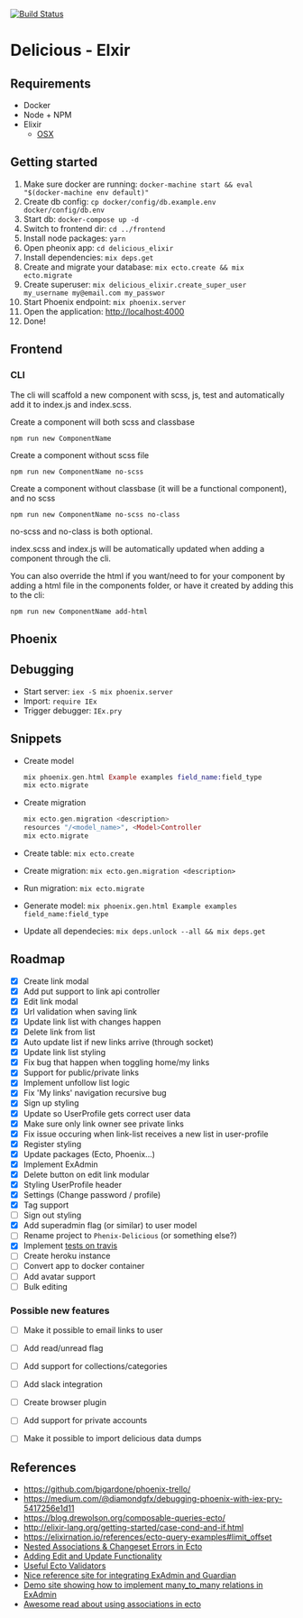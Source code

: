[![Build Status](https://travis-ci.org/marteinn/Delicious-Elixir.svg?branch=develop)](https://travis-ci.org/marteinn/Delicious-Elixir)

# Delicious - Elxir

## Requirements

- Docker
- Node + NPM
- Elixir
    - [OSX](http://elixir-lang.org/install.html#mac-os-x)

## Getting started

1. Make sure docker are running: `docker-machine start && eval "$(docker-machine env default)"`
1. Create db config: `cp docker/config/db.example.env docker/config/db.env`
1. Start db: `docker-compose up -d`
1. Switch to frontend dir: `cd ../frontend`
1. Install node packages: `yarn`
1. Open pheonix app: `cd delicious_elixir`
1. Install dependencies: `mix deps.get`
1. Create and migrate your database: `mix ecto.create && mix ecto.migrate`
1. Create superuser: `mix delicious_elixir.create_super_user my_username my@email.com my_passwor`
1. Start Phoenix endpoint: `mix phoenix.server`
1. Open the application: [http://localhost:4000](http://localhost:4000)
1. Done!


## Frontend

### CLI

The cli will scaffold a new component with scss, js, test and automatically add it to index.js and index.scss.

Create a component will both scss and classbase

    npm run new ComponentName

Create a component without scss file

    npm run new ComponentName no-scss

Create a component without classbase (it will be a functional component), and no scss

    npm run new ComponentName no-scss no-class

no-scss and no-class is both optional.

index.scss and index.js will be automatically updated when adding a component through the cli.

You can also override the html if you want/need to for your component by adding a html file in the components folder, or have it created by adding this to the cli:

    npm run new ComponentName add-html


## Phoenix

## Debugging

- Start server: `iex -S mix phoenix.server`
- Import: `require IEx`
- Trigger debugger: `IEx.pry`


## Snippets

- Create model

    ```elixir
    mix phoenix.gen.html Example examples field_name:field_type
    mix ecto.migrate
    ```
- Create migration

    ```elixir
    mix ecto.gen.migration <description>
    resources "/<model_name>", <Model>Controller
    mix ecto.migrate
    ```
- Create table: `mix ecto.create`
- Create migration: `mix ecto.gen.migration <description>`
- Run migration: `mix ecto.migrate`
- Generate model: `mix phoenix.gen.html Example examples field_name:field_type`
- Update all dependecies: `mix deps.unlock --all && mix deps.get`

## Roadmap

- [x] Create link modal
- [x] Add put support to link api controller
- [x] Edit link modal
- [x] Url validation when saving link
- [x] Update link list with changes happen
- [x] Delete link from list
- [x] Auto update list if new links arrive (through socket)
- [x] Update link list styling
- [x] Fix bug that happen when toggling home/my links
- [x] Support for public/private links
- [x] Implement unfollow list logic
- [x] Fix 'My links' navigation recursive bug
- [x] Sign up styling
- [x] Update so UserProfile gets correct user data
- [x] Make sure only link owner see private links
- [x] Fix issue occuring when link-list receives a new list in user-profile
- [x] Register styling
- [x] Update packages (Ecto, Phoenix...)
- [x] Implement ExAdmin
- [x] Delete button on edit link modular
- [x] Styling UserProfile header
- [x] Settings (Change password / profile)
- [x] Tag support
- [ ] Sign out styling
- [x] Add superadmin flag (or similar) to user model
- [ ] Rename project to `Phenix-Delicious` (or something else?)
- [x] Implement [tests on travis](https://docs.travis-ci.com/user/languages/elixir/)
- [ ] Create heroku instance
- [ ] Convert app to docker container
- [ ] Add avatar support
- [ ] Bulk editing

### Possible new features

- [ ] Make it possible to email links to user
- [ ] Add read/unread flag
- [ ] Add support for collections/categories
- [ ] Add slack integration
- [ ] Create browser plugin
- [ ] Add support for private accounts
- [ ] Make it possible to import delicious data dumps


## References

- https://github.com/bigardone/phoenix-trello/
- https://medium.com/@diamondgfx/debugging-phoenix-with-iex-pry-5417256e1d11
- https://blog.drewolson.org/composable-queries-ecto/
- http://elixir-lang.org/getting-started/case-cond-and-if.html
- https://elixirnation.io/references/ecto-query-examples#limit_offset
- [Nested Associations & Changeset Errors in Ecto](https://medium.com/@cjbell_/nested-associations-changeset-errors-in-ecto-f0ce6a4fec70#.f6eiiep25)
- [Adding Edit and Update Functionality](http://phoenix.thefirehoseproject.com/7.html)
- [Useful Ecto Validators](http://blog.danielberkompas.com/elixir/2015/05/20/useful-ecto-validators.html)
- [Nice reference site for integrating ExAdmin and Guardian](https://github.com/elixir-lang-moscow/site/)
- [Demo site showing how to implement many_to_many relations in ExAdmin](https://github.com/smpallen99/admin_demo/)
- [Awesome read about using associations in ecto](http://blog.plataformatec.com.br/2016/12/many-to-many-and-upserts/)
